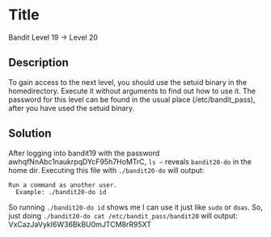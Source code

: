 # Title
Bandit Level 19 → Level 20

## Description
To gain access to the next level, you should use the setuid binary in the homedirectory. Execute it without arguments to find out how to use it. The password for this level can be found in the usual place (/etc/bandit_pass), after you have used the setuid binary.

## Solution
After logging into bandit19 with the password awhqfNnAbc1naukrpqDYcF95h7HoMTrC, `ls ~` reveals `bandit20-do` in the home dir.
Executing this file with `./bandit20-do` will output:
```
Run a command as another user.
  Example: ./bandit20-do id
```
So running `./bandit20-do id` shows me I can use it just like `sudo` or `doas`.
So, just doing `./bandit20-do cat /etc/bandit_pass/bandit20` will output:
VxCazJaVykI6W36BkBU0mJTCM8rR95XT
